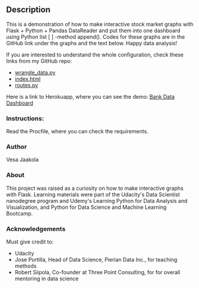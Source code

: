 ## Description


This is a demonstration of how to make interactive stock market graphs with Flask + Python + Pandas DataReader 
and put them into one dashboard using Python list [ ] -method append(). 
Codes for these graphs are in the GitHub link under the graphs and the text below. Happy data analysis!

If you are interested to understand the whole configuration, check these links from my GitHub repo: 

- [wrangle_data.py](https://github.com/VesaJ/bank-data-dashboard/blob/master/wrangling_scripts/wrangle_data.py)
- [index.html](https://github.com/VesaJ/bank-data-dashboard/blob/master/bankapp/templates/index.html)
- [routes.py](https://github.com/VesaJ/bank-data-dashboard/blob/master/bankapp/routes.py)

Here is a link to Herokuapp, where you can see the demo:
[Bank Data Dashboard](https://bank-data-demo.herokuapp.com)

### Instructions:
Read the Procfile, where you can check the requirements.

### Author

Vesa Jaakola

### About
This project was raised as a curiosity on how to make interactive graphs with Flask. Learning materials were part of the Udacity's Data Scientist nanodegree program and Udemy's Learning Python for Data Analysis and Visualization, and Python for Data Science and Machine Learning Bootcamp.



### Acknowledgements
Must give credit to: 
- Udacity 
- Jose Portilla, Head of Data Science, Pierian Data Inc., for teaching methods
- Robert Siipola, Co-founder at Three Point Consulting, for for overall mentoring in data science


